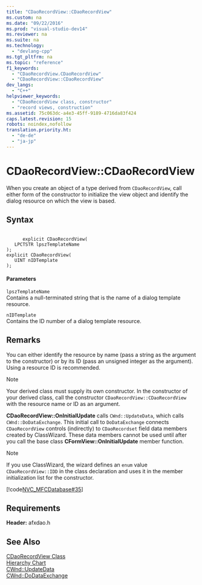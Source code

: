 ```yaml
---
title: "CDaoRecordView::CDaoRecordView"
ms.custom: na
ms.date: "09/22/2016"
ms.prod: "visual-studio-dev14"
ms.reviewer: na
ms.suite: na
ms.technology: 
  - "devlang-cpp"
ms.tgt_pltfrm: na
ms.topic: "reference"
f1_keywords: 
  - "CDaoRecordView.CDaoRecordView"
  - "CDaoRecordView::CDaoRecordView"
dev_langs: 
  - "C++"
helpviewer_keywords: 
  - "CDaoRecordView class, constructor"
  - "record views, construction"
ms.assetid: 75c063dc-a4e3-45ff-9189-4716da83f424
caps.latest.revision: 15
robots: noindex,nofollow
translation.priority.ht: 
  - "de-de"
  - "ja-jp"
---
```

# CDaoRecordView::CDaoRecordView
When you create an object of a type derived from `CDaoRecordView`, call either form of the constructor to initialize the view object and identify the dialog resource on which the view is based.  
  
## Syntax  
  
```  
  
      explicit CDaoRecordView(   
   LPCTSTR lpszTemplateName    
);  
explicit CDaoRecordView(   
   UINT nIDTemplate    
);  
```  
  
#### Parameters  
 `lpszTemplateName`  
 Contains a null-terminated string that is the name of a dialog template resource.  
  
 `nIDTemplate`  
 Contains the ID number of a dialog template resource.  
  
## Remarks  
 You can either identify the resource by name (pass a string as the argument to the constructor) or by its ID (pass an unsigned integer as the argument). Using a resource ID is recommended.  
  
> [!NOTE]
>  Your derived class must supply its own constructor. In the constructor of your derived class, call the constructor `CDaoRecordView::CDaoRecordView` with the resource name or ID as an argument.  
  
 **CDaoRecordView::OnInitialUpdate** calls `CWnd::UpdateData`, which calls `CWnd::DoDataExchange`. This initial call to `DoDataExchange` connects `CDaoRecordView` controls (indirectly) to `CDaoRecordset` field data members created by ClassWizard. These data members cannot be used until after you call the base class **CFormView::OnInitialUpdate** member function.  
  
> [!NOTE]
>  If you use ClassWizard, the wizard defines an `enum` value `CDaoRecordView::IDD` in the class declaration and uses it in the member initialization list for the constructor.  
  
 [!code[NVC_MFCDatabase#35](../vs140/codesnippet/CPP/cdaorecordview--cdaorecordview_1.cpp)]  
  
## Requirements  
 **Header:** afxdao.h  
  
## See Also  
 [CDaoRecordView Class](../vs140/cdaorecordview-class.md)   
 [Hierarchy Chart](../vs140/hierarchy-chart.md)   
 [CWnd::UpdateData](../vs140/cwnd--updatedata.md)   
 [CWnd::DoDataExchange](../vs140/cwnd--dodataexchange.md)